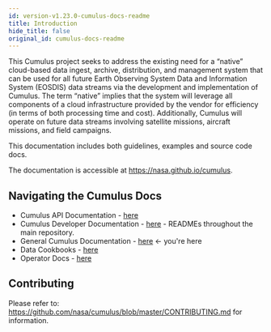 ```yaml
---
id: version-v1.23.0-cumulus-docs-readme
title: Introduction
hide_title: false
original_id: cumulus-docs-readme
---
```


This Cumulus project seeks to address the existing need for a “native” cloud-based data ingest, archive, distribution, and management system that can be used for all future Earth Observing System Data and Information System (EOSDIS) data streams via the development and implementation of Cumulus. The term “native” implies that the system will leverage all components of a cloud infrastructure provided by the vendor for efficiency (in terms of both processing time and cost). Additionally, Cumulus will operate on future data streams involving satellite missions, aircraft missions, and field campaigns.

This documentation includes both guidelines, examples and source code docs.

The documentation is accessible at <https://nasa.github.io/cumulus>.

## Navigating the Cumulus Docs

* Cumulus API Documentation - [here](https://nasa.github.io/cumulus-api)
* Cumulus Developer Documentation - [here](https://github.com/nasa/cumulus) - READMEs throughout the main repository.
* General Cumulus Documentation - [here](cumulus-docs-readme) <- you're here
* Data Cookbooks - [here](data-cookbooks/about-cookbooks)
* Operator Docs - [here](operator-docs/about-operator-docs)

## Contributing

Please refer to: <https://github.com/nasa/cumulus/blob/master/CONTRIBUTING.md> for information.
